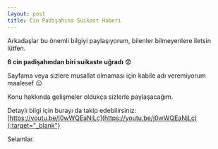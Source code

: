 ```yaml
---
layout: post
title: Cin Padişahına Suikast Haberi
---
```


Arkadaşlar bu önemli bilgiyi paylaşıyorum, bilenler bilmeyenlere iletsin lütfen.

**6 cin padişahından biri suikaste uğradı** 😨

Sayfama veya sizlere musallat olmaması için kabile adı veremiyorum maalesef 😐

Konu hakkında gelişmeler oldukça sizlerle paylaşacağım.

Detaylı bilgi için burayı da takip edebilirsiniz: [https://youtu.be/j0wWQEaNjLc](https://youtu.be/j0wWQEaNjLc){:target="_blank"}

Selamlar.